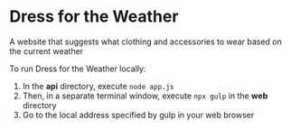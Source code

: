 # Dress for the Weather
A website that suggests what clothing and accessories to wear based on the current weather

To run Dress for the Weather locally:
1. In the **api** directory, execute ```node app.js```
2. Then, in a separate terminal window, execute ```npx gulp``` in the **web** directory
3. Go to the local address specified by gulp in your web browser
